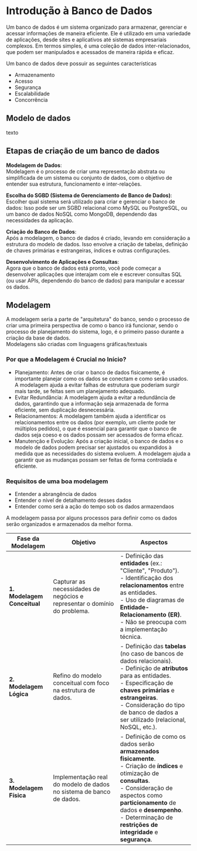 # Introdução à Banco de Dados

Um banco de dados é um sistema organizado para armazenar, gerenciar e acessar informações de maneira eficiente. 
Ele é utilizado em uma variedade de aplicações, desde sites e aplicativos até sistemas empresariais complexos. 
Em termos simples, é uma coleção de dados inter-relacionados, que podem ser manipulados e acessados de maneira rápida e eficaz.

Um banco de dados deve possuir as seguintes características

- Armazenamento
- Acesso
- Segurança
- Escalabilidade
- Concorrência

## Modelo de dados

texto


## Etapas de criação de um banco de dados

**Modelagem de Dados**: <br>
Modelagem é o processo de criar uma representação abstrata ou simplificada de um sistema ou conjunto de dados, com o objetivo de entender sua estrutura, funcionamento e inter-relações.

**Escolha do SGBD (Sistema de Gerenciamento de Banco de Dados)**: <br>
Escolher qual sistema será utilizado para criar e gerenciar o banco de dados:
Isso pode ser um SGBD relacional como MySQL ou PostgreSQL, ou um banco de dados NoSQL como MongoDB, dependendo das necessidades da aplicação.

**Criação do Banco de Dados**: <br>
Após a modelagem, o banco de dados é criado, levando em consideração a estrutura do modelo de dados. Isso envolve a criação de tabelas, definição de chaves primárias e estrangeiras, índices e outras configurações.

**Desenvolvimento de Aplicações e Consultas**: <br>
Agora que o banco de dados está pronto, você pode começar a desenvolver aplicações que interajam com ele e escrever consultas SQL (ou usar APIs, dependendo do banco de dados) para manipular e acessar os dados.

##   Modelagem

A modelagem seria a parte de "arquitetura" do banco, sendo o processo de criar uma primeira perspectiva de como o banco irá
funcionar, sendo o processo de planejamento do sistema, logo, é o primeiro passo durante a criação da base de dados. <br>
Modelagens são criadas com linguagens gráficas/textuais

### Por que a Modelagem é Crucial no Início?

- Planejamento: Antes de criar o banco de dados fisicamente, é importante planejar como os dados se conectam e como serão usados. A modelagem ajuda a evitar falhas de estrutura que poderiam surgir mais tarde, se feitas sem um planejamento adequado.
- Evitar Redundância: A modelagem ajuda a evitar a redundância de dados, garantindo que a informação seja armazenada de forma eficiente, sem duplicação desnecessária.
- Relacionamentos: A modelagem também ajuda a identificar os relacionamentos entre os dados (por exemplo, um cliente pode ter múltiplos pedidos), o que é essencial para garantir que o banco de dados seja coeso e os dados possam ser acessados de forma eficaz.
- Manutenção e Evolução: Após a criação inicial, o banco de dados e o modelo de dados podem precisar ser ajustados ou expandidos à medida que as necessidades do sistema evoluem. 
A modelagem ajuda a garantir que as mudanças possam ser feitas de forma controlada e eficiente.

### Requisitos de uma boa modelagem

- Entender a abrangência de dados
- Entender o nível de detalhamento desses dados
- Entender como será a ação do tempo sob os dados armazendaos

A modelagem passa por alguns processos para definir como os dados serão organizados e armazenados da melhor forma.

| **Fase da Modelagem**       | **Objetivo**                                                               | **Aspectos**                                                                                          |
|-----------------------------|-----------------------------------------------------------------------------|------------------------------------------------------------------------------------------------------|
| **1. Modelagem Conceitual**  | Capturar as necessidades de negócios e representar o domínio do problema.   | - Definição das **entidades** (ex.: "Cliente", "Produto").<br>- Identificação dos **relacionamentos** entre as entidades.<br>- Uso de diagramas de **Entidade-Relacionamento (ER)**.<br>- Não se preocupa com a implementação técnica. |
| **2. Modelagem Lógica**     | Refino do modelo conceitual com foco na estrutura de dados.                 | - Definição das **tabelas** (no caso de bancos de dados relacionais).<br>- Definição de **atributos** para as entidades.<br>- Especificação de **chaves primárias** e **estrangeiras**.<br>- Consideração do tipo de banco de dados a ser utilizado (relacional, NoSQL, etc.). |
| **3. Modelagem Física**     | Implementação real do modelo de dados no sistema de banco de dados.         | - Definição de como os dados serão **armazenados fisicamente**.<br>- Criação de **índices** e otimização de **consultas**.<br>- Consideração de aspectos como **particionamento** de dados e **desempenho**.<br>- Determinação de **restrições de integridade** e **segurança**. |


